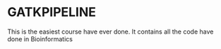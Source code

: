 # GATKPIPELINE
This is the easiest course have ever done. It contains all the code have done in Bioinformatics
